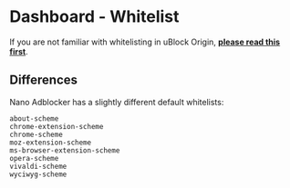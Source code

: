 # Dashboard - Whitelist

If you are not familiar with whitelisting in uBlock Origin,
[**please read this first**](https://github.com/gorhill/uBlock/wiki/Dashboard:-Whitelist).

## Differences

Nano Adblocker has a slightly different default whitelists:

```
about-scheme
chrome-extension-scheme
chrome-scheme
moz-extension-scheme
ms-browser-extension-scheme
opera-scheme
vivaldi-scheme
wyciwyg-scheme
```
